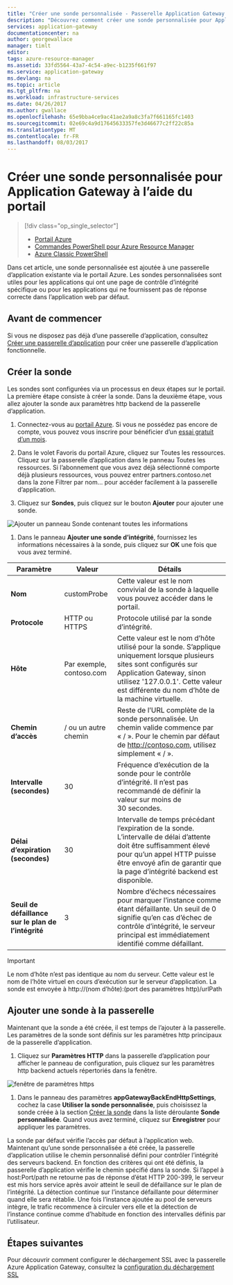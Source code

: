 ```yaml
---
title: "Créer une sonde personnalisée - Passerelle Application Gateway Azure - Portail Azure | Microsoft Docs"
description: "Découvrez comment créer une sonde personnalisée pour Application Gateway à l’aide du portail"
services: application-gateway
documentationcenter: na
author: georgewallace
manager: timlt
editor: 
tags: azure-resource-manager
ms.assetid: 33fd5564-43a7-4c54-a9ec-b1235f661f97
ms.service: application-gateway
ms.devlang: na
ms.topic: article
ms.tgt_pltfrm: na
ms.workload: infrastructure-services
ms.date: 04/26/2017
ms.author: gwallace
ms.openlocfilehash: 65e9bba4ce9ac41ae2a9a8c3fa7f661165fc1403
ms.sourcegitcommit: 02e69c4a9d17645633357fe3d46677c2ff22c85a
ms.translationtype: MT
ms.contentlocale: fr-FR
ms.lasthandoff: 08/03/2017
---
```

# <a name="create-a-custom-probe-for-application-gateway-by-using-the-portal"></a>Créer une sonde personnalisée pour Application Gateway à l’aide du portail

> [!div class="op_single_selector"]
> * [Portail Azure](application-gateway-create-probe-portal.md)
> * [Commandes PowerShell pour Azure Resource Manager](application-gateway-create-probe-ps.md)
> * [Azure Classic PowerShell](application-gateway-create-probe-classic-ps.md)

Dans cet article, une sonde personnalisée est ajoutée à une passerelle d’application existante via le portail Azure. Les sondes personnalisées sont utiles pour les applications qui ont une page de contrôle d’intégrité spécifique ou pour les applications qui ne fournissent pas de réponse correcte dans l’application web par défaut.

## <a name="before-you-begin"></a>Avant de commencer

Si vous ne disposez pas déjà d’une passerelle d’application, consultez [Créer une passerelle d’application](application-gateway-create-gateway-portal.md) pour créer une passerelle d’application fonctionnelle.

## <a name="createprobe"></a>Créer la sonde

Les sondes sont configurées via un processus en deux étapes sur le portail. La première étape consiste à créer la sonde. Dans la deuxième étape, vous allez ajouter la sonde aux paramètres http backend de la passerelle d’application.

1. Connectez-vous au [portail Azure](https://portal.azure.com). Si vous ne possédez pas encore de compte, vous pouvez vous inscrire pour bénéficier d’un [essai gratuit d’un mois](https://azure.microsoft.com/free).

1. Dans le volet Favoris du portail Azure, cliquez sur Toutes les ressources. Cliquez sur la passerelle d’application dans le panneau Toutes les ressources. Si l’abonnement que vous avez déjà sélectionné comporte déjà plusieurs ressources, vous pouvez entrer partners.contoso.net dans la zone Filtrer par nom… pour accéder facilement à la passerelle d’application.

1. Cliquez sur **Sondes**, puis cliquez sur le bouton **Ajouter** pour ajouter une sonde.

  ![Ajouter un panneau Sonde contenant toutes les informations][1]

1. Dans le panneau **Ajouter une sonde d’intégrité**, fournissez les informations nécessaires à la sonde, puis cliquez sur **OK** une fois que vous avez terminé.

  |**Paramètre** | **Valeur** | **Détails**|
  |---|---|---|
  |**Nom**|customProbe|Cette valeur est le nom convivial de la sonde à laquelle vous pouvez accéder dans le portail.|
  |**Protocole**|HTTP ou HTTPS | Protocole utilisé par la sonde d’intégrité.|
  |**Hôte**|Par exemple, contoso.com|Cette valeur est le nom d’hôte utilisé pour la sonde. S’applique uniquement lorsque plusieurs sites sont configurés sur Application Gateway, sinon utilisez '127.0.0.1'. Cette valeur est différente du nom d’hôte de la machine virtuelle.|
  |**Chemin d’accès**|/ ou un autre chemin|Reste de l’URL complète de la sonde personnalisée. Un chemin valide commence par « / ». Pour le chemin par défaut de http://contoso.com, utilisez simplement « / ». |
  |**Intervalle (secondes)**|30|Fréquence d’exécution de la sonde pour le contrôle d’intégrité. Il n’est pas recommandé de définir la valeur sur moins de 30 secondes.|
  |**Délai d’expiration (secondes)**|30|Intervalle de temps précédant l’expiration de la sonde. L’intervalle de délai d’attente doit être suffisamment élevé pour qu’un appel HTTP puisse être envoyé afin de garantir que la page d’intégrité backend est disponible.|
  |**Seuil de défaillance sur le plan de l’intégrité**|3|Nombre d’échecs nécessaires pour marquer l’instance comme étant défaillante. Un seuil de 0 signifie qu’en cas d’échec de contrôle d’intégrité, le serveur principal est immédiatement identifié comme défaillant.|

  > [!IMPORTANT]
  > Le nom d’hôte n’est pas identique au nom du serveur. Cette valeur est le nom de l’hôte virtuel en cours d’exécution sur le serveur d’application. La sonde est envoyée à http://(nom d’hôte):(port des paramètres http)/urlPath

## <a name="add-probe-to-the-gateway"></a>Ajouter une sonde à la passerelle

Maintenant que la sonde a été créée, il est temps de l’ajouter à la passerelle. Les paramètres de la sonde sont définis sur les paramètres http principaux de la passerelle d’application.

1. Cliquez sur **Paramètres HTTP** dans la passerelle d’application pour afficher le panneau de configuration, puis cliquez sur les paramètres http backend actuels répertoriés dans la fenêtre.

  ![fenêtre de paramètres https][2]

1. Dans le panneau des paramètres **appGatewayBackEndHttpSettings**, cochez la case **Utiliser la sonde personnalisée**, puis choisissez la sonde créée à la section [Créer la sonde](#createprobe) dans la liste déroulante **Sonde personnalisée**.
Quand vous avez terminé, cliquez sur **Enregistrer** pour appliquer les paramètres.

La sonde par défaut vérifie l’accès par défaut à l’application web. Maintenant qu’une sonde personnalisée a été créée, la passerelle d’application utilise le chemin personnalisé défini pour contrôler l’intégrité des serveurs backend. En fonction des critères qui ont été définis, la passerelle d’application vérifie le chemin spécifié dans la sonde. Si l’appel à host:Port/path ne retourne pas de réponse d’état HTTP 200-399, le serveur est mis hors service après avoir atteint le seuil de défaillance sur le plan de l’intégrité. La détection continue sur l’instance défaillante pour déterminer quand elle sera rétablie. Une fois l’instance ajoutée au pool de serveurs intègre, le trafic recommence à circuler vers elle et la détection de l’instance continue comme d’habitude en fonction des intervalles définis par l’utilisateur.

## <a name="next-steps"></a>Étapes suivantes

Pour découvrir comment configurer le déchargement SSL avec la passerelle Azure Application Gateway, consultez la [configuration du déchargement SSL](application-gateway-ssl-portal.md)

[1]: ./media/application-gateway-create-probe-portal/figure1.png
[2]: ./media/application-gateway-create-probe-portal/figure2.png

